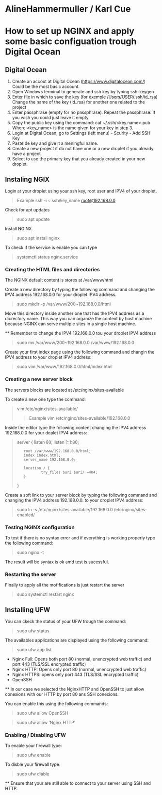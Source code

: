 # AlineHammermuller / Karl Cue

# How to set up NGINX and apply some basic configuation trough Digital Ocean
 
## Digital Ocean

1. Create an accout at Digital Ocean (https://www.digitalocean.com/)
	Could be the most basic account.
2. Open Windows terminal to generate and ssh key by typing ssh-keygen
3. Enter file in which to save the key (for exemple /Users/USER/.ssh/id_rsa)
	Change the name of the key (id_rsa) for another one related to the project
4. Enter passphrase (empty for no passphrase). Repeat the passphrase.
	If you wish you could just leave it empty.
5. Copy the public key using the command: cat ~/.ssh/<key.name>.pub
	Where <key_name> is the name given for your key in step 3.
6. Login at Digital Ocean, go to Settings (left menu) - Scurity - Add SSH Key
7. Paste de key and give it a meningful name.
8. Create a new project if do not have one or a new droplet if you already have a project
9. Select to use the primary key that you already created in your new droplet.

## Instaling NGIX

Login at your droplet using your ssh key, root user and IPV4 of your droplet.

> Example ssh -i ~\.ssh\key_name root@192.168.0.0

Check for apt updates

> sudo apt update

Install NGINX

> sudo apt install nginx

To check if the service is enable you can type

> systemctl status nginx.service

### Creating the HTML files and directories

The NGINX default content is stores at /var/www/html

Create a new directory by typing the following command and changing the IPV4 address
192.168.0.0 for your droplet IPV4 address.

> sudo mkdir -p /var/www/200~192.168.0.0/html

Move this directory inside another one that has the IPV4 address as a dicrectory name. 
This way you can organize the content by host machine because NGINX can serve multiple
sites in a single host machine.

** Remember to change the IPV4 192.168.0.0 tou your droplet IPV4 address

> sudo mv /var/www/200~192.168.0.0 /var/www/192.168.0.0

Create your first index page using the following command and changin the IPV4 address to your
droplet IPV4 address:

> sudo vim /var/www/192.168.0.0/html/index.html

### Creating a new server block

The servers blocks are located at /etc/nginx/sites-available

To create a new one type the command:

> vim /etc/nginx/sites-available/<IPV4 address>
>
>> Example vim /etc/nginx/sites-available/192.168.0.0

Inside the editor type the following content changing the IPV4 address 192.168.0.0
 for your doplet IPV4 address:

>
> server {
>        listen 80;
>        listen [::]:80;
>
>        root /var/www/192.168.0.0/html;
>        index index.html;
>        server_name 192.168.0.0;
>
>        location / {
>                try_files $uri $uri/ =404;
>        }
> }
>

Create a soft link to your server block by typing the following command and changing the
IPV4 address 192.168.0.0. to your droplet IPV4 address:

> sudo ln -s /etc/nginx/sites-available/192.168.0.0 /etc/nginx/sites-enabled/

### Testing NGINX configuration

To test if there is no syntax error and if everything is working properly type the following command:

> sudo nginx -t

The result will be syntax is ok amd test is sucessful.

### Restarting the server

Finally to apply all the mofifications is just restart the server

> sudo systemctl restart nginx

## Installing UFW
	
You can ckeck the status of your UFW trough the command:

> sudo ufw status

The availables applications are displayed using the following command:

> sudo ufw app list

- Nginx Full: Opens both port 80 (normal, unencrypted web traffic) and port 443 (TLS/SSL encrypted traffic)
- Nginx HTTP: Opens only port 80 (normal, unencrypted web traffic)
- Nginx HTTPS: opens only port 443 (TLS/SSL encrypted traffic)
- OpenSSH

** In our case we selected the NginxHTTP and OpenSSH to just allow conexions with our HTTP by port 80 ans SSH conexions.

You can enable this using the following commands:

> sudo ufw allow OpenSSH

> sudo ufw allow 'Nginx HTTP'

### Enabling / Disabling UFW

To enable your firewall type:

> sudo ufw enable

To disble your firewall type:

> sudo ufw diable
	
** Ensure that your are still able to connect to your server using SSH and HTTP.


